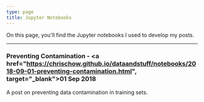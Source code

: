 ```yaml
---
type: page
title: Jupyter Notebooks
---
```

  
On this page, you'll find the Jupyter notebooks I used to develop my posts.  
  
---  
  
### Preventing Contamination - <a href="https://chrischow.github.io/dataandstuff/notebooks/2018-09-01-preventing-contamination.html", target="_blank">01 Sep 2018</a>
A post on preventing data contamination in training sets.
